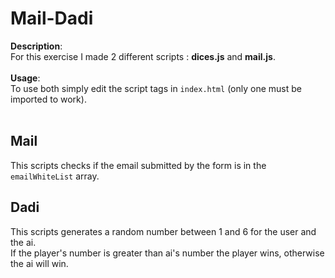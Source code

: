 # Mail-Dadi

**Description**:<br>
For this exercise I made 2 different scripts : **dices.js** and **mail.js**.<br>
<br>
**Usage**:<br>
To use both simply edit the script tags in ```index.html``` (only one must be imported to work).
<br>
<br>


## Mail
This scripts checks if the email submitted by the form is in the ```emailWhiteList``` array.

## Dadi
This scripts generates a random number between 1 and 6 for the user and the ai.<br>
If the player's number is greater than ai's number the player wins, otherwise the ai will win.
